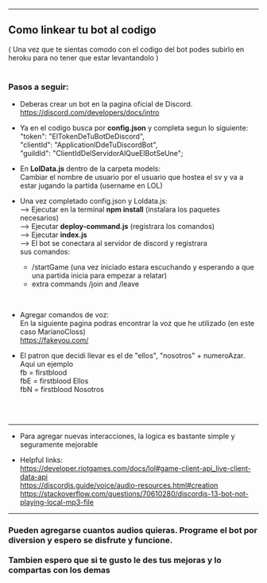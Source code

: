 *****
<h2>Como linkear tu bot al codigo</h2>
( Una vez que te sientas comodo con el codigo del bot podes subirlo en heroku para no tener que estar levantandolo )
<br> <br>

<h3> Pasos a seguir: </h3>

- Deberas crear un bot en la pagina oficial de Discord.
  https://discord.com/developers/docs/intro

-   Ya en el codigo busca por <b>config.json</b> y completa segun lo siguiente:<br>
    "token": "ElTokenDeTuBotDeDiscord",<br>
    "clientId": "ApplicationIDdeTuDiscordBot",<br>
    "guildId": "ClientIdDelServidorAlQueElBotSeUne";<br>

- En <b>LolData.js</b> dentro de la carpeta models: <br>
  Cambiar el nombre de usuario por el usuario que hostea el sv y va a estar jugando la partida (username en LOL)

- Una vez completado config.json y Loldata.js: <br> 
    --> Ejecutar en la terminal <b>npm install</b> (instalara los paquetes necesarios) <br>
    --> Ejecutar <b>deploy-command.js</b> (registrara los comandos) <br>
    --> Ejecutar <b>index.js</b><br>
    --> El bot se conectara al servidor de discord y registrara<br> sus comandos:
    * /startGame (una vez iniciado estara escuchando y esperando a que una partida inicia para empezar a relatar)
    * extra commands /join and /leave
  
<br>

- Agregar comandos de voz:<br>
  En la siguiente pagina podras encontrar la voz que he utilizado (en este caso MarianoCloss)<br>
  https://fakeyou.com/

- El patron que decidi llevar es el de "ellos", "nosotros" + numeroAzar.
  <br>Aqui un ejemplo<br>
  fb = firstblood<br>
  fbE = firstblood Ellos<br>
  fbN = firstblood Nosotros<br>



<br><br>
*****
- Para agregar nuevas interacciones, la logica es bastante simple y seguramente mejorable

-   Helpful links:<br>
https://developer.riotgames.com/docs/lol#game-client-api_live-client-data-api<br>
https://discordjs.guide/voice/audio-resources.html#creation<br>
https://stackoverflow.com/questions/70610280/discordjs-13-bot-not-playing-local-mp3-file

*****

 <b><h3> Pueden agregarse cuantos audios quieras. Programe el bot por diversion y espero se disfrute y funcione. <br><br>
 Tambien espero que si te gusto le des tus mejoras y lo compartas con los demas</h3></b>

